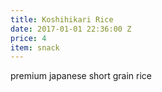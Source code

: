 ```yaml
---
title: Koshihikari Rice
date: 2017-01-01 22:36:00 Z
price: 4
item: snack
---
```


premium japanese short grain rice
